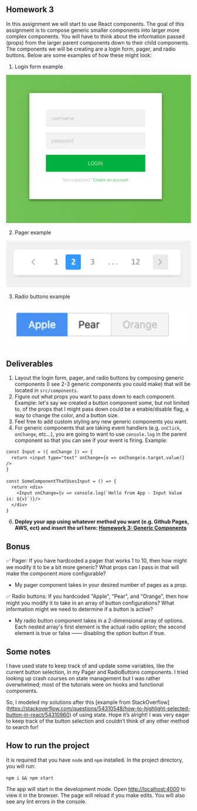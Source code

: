 ## Homework 3

In this assignment we will start to use React components. The goal of this assignment is to compose generic smaller components into larger more complex components. You will have to think about the information passed (props) from the larger parent components down to their child components. The components we will be creating are a login form, pager, and radio buttons. Below are some examples of how these might look:

  1. Login form example 
  
  ![login form example](images/login_form.png)

  2. Pager example
  
  ![pager example](images/pagination.png)

  3. Radio buttons example
  
  ![radio buttons](images/radio_buttons.png)


## Deliverables

1. Layout the login form, pager, and radio buttons by composing generic components (I see 2-3 generic components you could make) that will be located in `src/components`.
2. Figure out what props you want to pass down to each component. Example: let's say we created a button component some, but not limited to, of the props that I might pass down could be a enable/disable flag, a way to change the color, and a button size. 
3. Feel free to add custom styling any new generic components you want.
4. For generic components that are taking event handlers (e.g. `onClick`, `onChange`, etc...), you are going to want to use `console.log` in the parent component so that you can see if your event is firing. Example: 
```
const Input = ({ onChange }) => {
  return <input type="text" onChange={e => onChange(e.target.value)} />
}

const SomeComponentThatUsesInput = () => {
  return <div>
    <Input onChange={v => console.log(`Hello from App - Input Value is: ${v}`)}/>
  </div>
}
```
6. **Deploy your app using whatever method you want (e.g. Github Pages, AWS, ect) and insert the url here: [Homework 3: Generic Components](https://main.d21nn8135ep6f8.amplifyapp.com/)**

## Bonus

:white_check_mark: Pager: If you have hardcoded a pager that works 1 to 10, then how might we modify it to be a bit more generic? What props can I pass in that will make the component more configurable?
- My pager component takes in your desired number of pages as a prop. 

:white_check_mark: Radio buttons: If you hardcoded "Apple", "Pear", and "Orange", then how might you modify it to take in an array of button configurations? What information might we need to determine if a button is active? 
- My radio button component takes in a 2-dimensional array of options. Each nested array's first element is the actual radio option; the second element is true or false —— disabling the option button if true. 

## Some notes

I have used state to keep track of and update some variables, like the current button selection, in my Pager and RadioButtons components. I tried looking up crash courses on state management but I was rather overwhelmed; most of the tutorials were on hooks and functional components. 

So, I modeled my solutions after this [example from StackOverflow] (https://stackoverflow.com/questions/54310548/how-to-highlight-selected-button-in-react/54310960) of using state. Hope it’s alright! I was very eager to keep track of the button selection and couldn’t think of any other method to search for! 

## How to run the project

It is required that you have `node` and `npm` installed. In the project directory, you will run:

`npm i && npm start`

The app will start in the development mode. Open [http://localhost:4000](http://localhost:4000) to view it in the browser. The page will reload if you make edits. You will also see any lint errors in the console.
